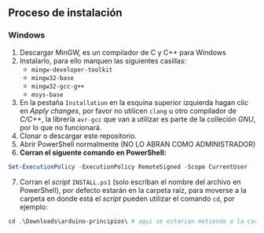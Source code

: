 ## Proceso de instalación
### Windows

1. Descargar MinGW, es un compilador de C y C++ para Windows
2. Instalarlo, para ello marquen las siguientes casillas:
    * `mingw-developer-toolkit`
    * `mingw32-base`
    * `mingw32-gcc-g++`
    * `msys-base`
3. En la pestaña `Installation` en la esquina superior izquierda hagan clic en *Apply changes*, por favor no utilicen `clang` u otro compilador de *C/C++*, la librería `avr-gcc` que van a utilizar es parte de la colleción *GNU*, por lo que no funcionará.
4. Clonar o descargar este repositorio.
5. Abrir PowerShell normalmente (NO LO ABRAN COMO ADMINISTRADOR)
6. **Corran el siguente comando en PowerShell:**

```powershell
Set-ExecutionPolicy -ExecutionPolicy RemoteSigned -Scope CurrentUser
```

7. Corran el *script* `INSTALL.ps1` (solo escriban el nombre del archivo en PowerShell), por defecto estarán en la carpeta raíz, para moverse a la carpeta en donde está el *script* pueden utilizar el comando `cd`, por ejemplo:

```powershell
cd .\Downloads\arduino-principios\ # aqui se estarian metiendo a la carpeta arduino-c en descargas
```